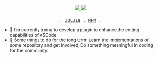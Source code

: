 <!--
**inblossoms/inblossoms** is a ✨ _special_ ✨ repository because its `README.md` (this file) appears on your GitHub profile.
-->
<h1 align="center"> 
  <a href="#"> 
    <img src="https://readme-typing-svg.herokuapp.com?font=Fira+Code&pause=1000&width=435&lines=Js+%26+Node+%26+Web+development++%E2%9C%A8+Day+By+Day+Through+By+Through++%E2%8F%B1%EF%B8%8F+)">
<img src="https://readme-typing-svg.herokuapp.com?font=Fira+Code&pause=1000&width=435&lines=%E2%9C%A8+Day+By+Day+Through+By+Through++%E2%8F%B1%EF%B8%8F+)">
  </a> 
</h1>

<p align="center">
  <samp>
    .
    <a href="https://juejin.cn/user/1218688825432605">JUEJIN</a> .
    <a href="https://www.npmjs.com/settings/inblossoms/packages">NPM</a> .
  </samp>
</p>

- 🔭 I’m currently trying to develop a plugin to enhance the editing capabilities of VSCode.
- 🌱 Some things to do for the long term: Learn the implementations of some repository and get involved, Do something meaningful in coding for the community.
 

